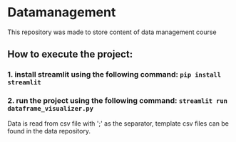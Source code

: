 # Datamanagement

This repository was made to store content of data management course

## How to execute the project:


### 1. install streamlit using the following command: ```pip install streamlit```


### 2. run the project using the following command: ```streamlit run dataframe_visualizer.py```


Data is read from csv file with ';' as the separator, template csv files can be found in the data repository.
